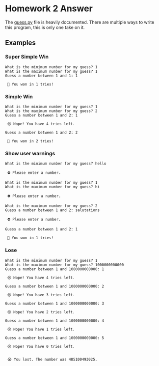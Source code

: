 # Homework 2 Answer

The [guess.py](guess.py) file is heavily documented. There are multiple ways to write this program, this is only one take on it.

## Examples

### Super Simple Win

```
What is the minimum number for my guess? 1
What is the maximum number for my guess? 1
Guess a number between 1 and 1: 1

 🎉 You won in 1 tries!
```

### Simple Win

```
What is the minimum number for my guess? 1
What is the maximum number for my guess? 2
Guess a number between 1 and 2: 1

 😢 Nope! You have 4 tries left.

Guess a number between 1 and 2: 2

 🎉 You won in 2 tries!
```

### Show user warnings

```
What is the minimum number for my guess? hello

 ⛔️ Please enter a number.

What is the minimum number for my guess? 1
What is the maximum number for my guess? hi

 ⛔️ Please enter a number.

What is the maximum number for my guess? 2
Guess a number between 1 and 2: salutations

 ⛔️ Please enter a number.

Guess a number between 1 and 2: 1

 🎉 You won in 1 tries!
```

### Lose

```
What is the minimum number for my guess? 1
What is the maximum number for my guess? 1000000000000
Guess a number between 1 and 1000000000000: 1

 😢 Nope! You have 4 tries left.

Guess a number between 1 and 1000000000000: 2

 😢 Nope! You have 3 tries left.

Guess a number between 1 and 1000000000000: 3

 😢 Nope! You have 2 tries left.

Guess a number between 1 and 1000000000000: 4

 😢 Nope! You have 1 tries left.

Guess a number between 1 and 1000000000000: 5

 😢 Nope! You have 0 tries left.


 😭 You lost. The number was 485100493025.
```
